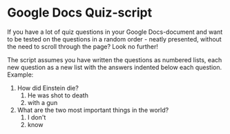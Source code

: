 Google Docs Quiz-script
=================================

If you have a lot of quiz questions in your Google Docs-document and want to be tested on the questions in a random order - neatly presented, without the need to scroll through the page? 
Look no further!

The script assumes you have written the questions as numbered lists, each new question as a new list with the answers indented below each question.
Example:

1. How did Einstein die?
    1. He was shot to death
    2. with a gun
2. What are the two most important things in the world?
    1. I don't
    2. know
